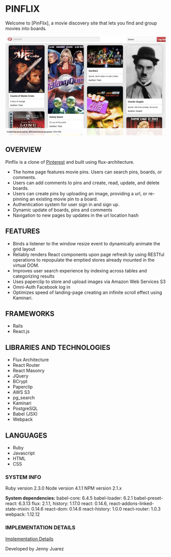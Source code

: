 # PINFLIX

Welcome to [PinFlix], a movie discovery site that lets you find and group movies into boards.

![Pinflix](./docs/wireframes/wireframe_images/pinflix.jpg)

## OVERVIEW
Pinflix is a clone of [Pinterest](https://www.pinterest.com) and built using flux-architecture.
* The home page features movie pins. Users can search pins, boards, or comments.
* Users can add comments to pins and create, read, update, and delete boards.
* Users can create pins by uploading an image, providing a url, or re-pinning an existing movie pin to a board.
* Authentication system for user sign in and sign up.
* Dynamic update of boards, pins and comments
* Navigation to new pages by updates in the url location hash

## FEATURES
* Binds a listener to the window resize event to dynamically animate the grid layout
* Reliably renders React components upon page refresh by using RESTful operations to repopulate the emptied stores already mounted in the virtual DOM.
* Improves user search experience by indexing across tables and categorizing results
* Uses paperclip to store and upload images via Amazon Web Services S3
* Omni-Auth Facebook log in
* Optimizes speed of landing-page creating an infinite scroll effect using Kaminari.

## FRAMEWORKS
* Rails
* React.js

## LIBRARIES AND TECHNOLOGIES
* Flux Architecture
* React Router
* React Masonry
* JQuery
* BCrypt
* Paperclip
* AWS S3
* pg_search
* Kaminari
* PostgreSQL
* Babel (JSX)
* Webpack

## LANGUAGES
* Ruby
* Javascript
* HTML
* CSS

### SYSTEM INFO
Ruby version 2.3.0
Node version 4.1.1
NPM version 2.1.x

**System dependencies:**
babel-core: 6.4.5
babel-loader: 6.2.1
babel-preset-react: 6.3.13
flux: 2.1.1, history: 1.17.0
react: 0.14.6, react-addons-linked-state-mixin: 0.14.6
react-dom: 0.14.6
react-history: 1.0.0
react-router: 1.0.3
webpack: 1.12.12

### IMPLEMENTATION DETAILS
[Implementation Details](./docs/implementation_details.md)

Developed by Jenny Juarez
